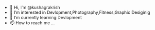 - 👋 Hi, I’m @kushagrakrish
- 👀 I’m interested in Devlopment,Photography,Fitness,Graphic Desiginig
- 🌱 I’m currently learning Devlopment
- 📫 How to reach me ...

<!---
kushagrakrish/kushagrakrish is a ✨ special ✨ repository because its `README.md` (this file) appears on your GitHub profile.
You can click the Preview link to take a look at your changes.
--->
